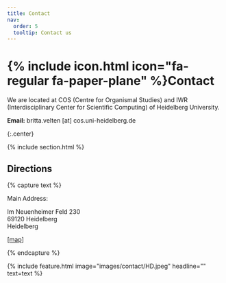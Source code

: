 ```yaml
---
title: Contact
nav:
  order: 5
  tooltip: Contact us 
---
```


# {% include icon.html icon="fa-regular fa-paper-plane" %}Contact

We are located at COS (Centre for Organismal Studies) and IWR (Interdisciplinary Center for Scientific Computing) of Heidelberg University.

**Email:** britta.velten [at] cos.uni-heidelberg.de


{:.center}

{% include section.html %}

## Directions

{% capture text %}


Main Address:

Im Neuenheimer Feld 230 <br>
69120 Heidelberg <br>
Heidelberg <br>

[[map](https://www.google.com/maps/place/Centre+for+Organismal+Studies+(COS)/@49.4179397,8.6723157,17z/data=!3m2!4b1!5s0x4797c13015438091:0xdf1a142a749662df!4m6!3m5!1s0x4797c130155f3d01:0xb716ea9e2f064f2c!8m2!3d49.4179362!4d8.6748853!16s%2Fg%2F1hb_fdscs?entry=ttu)]


{% endcapture %}

{%
  include feature.html
  image="images/contact/HD.jpeg"
  headline=""
  text=text
%}